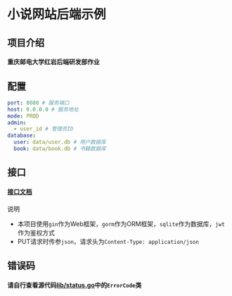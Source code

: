 # 小说网站后端示例

## 项目介绍

#### 重庆邮电大学红岩后端研发部作业

## 配置

```yaml
port: 8080 # 服务端口
host: 0.0.0.0 # 服务地址
mode: PROD
admin:
  - user_id # 管理员ID
database:
  user: data/user.db # 用户数据库
  book: data/book.db # 书籍数据库
```

## 接口

#### [接口文档](https://www.yuque.com/yuqueyonghucoerlw/tgo818/al6an95f7b9imygx?singleDoc#10d5064a)

说明

- 本项目使用`gin`作为Web框架，`gorm`作为ORM框架，`sqlite`作为数据库，`jwt`作为鉴权方式
- PUT请求时传参`json`，请求头为`Content-Type: application/json`

## 错误码

#### 请自行查看源代码[lib/status.go](lib/status.go)中的`ErrorCode`类